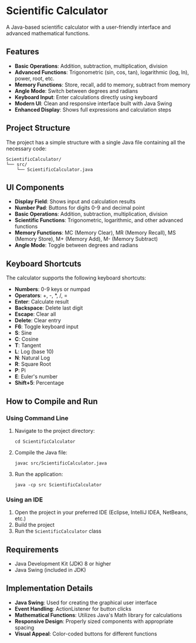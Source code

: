 # Scientific Calculator

A Java-based scientific calculator with a user-friendly interface and advanced mathematical functions.

## Features

- **Basic Operations**: Addition, subtraction, multiplication, division
- **Advanced Functions**: Trigonometric (sin, cos, tan), logarithmic (log, ln), power, root, etc.
- **Memory Functions**: Store, recall, add to memory, subtract from memory
- **Angle Mode**: Switch between degrees and radians
- **Keyboard Input**: Enter calculations directly using keyboard
- **Modern UI**: Clean and responsive interface built with Java Swing
- **Enhanced Display**: Shows full expressions and calculation steps

## Project Structure

The project has a simple structure with a single Java file containing all the necessary code:

```
ScientificCalculator/
└── src/
    └── ScientificCalculator.java
```

## UI Components

- **Display Field**: Shows input and calculation results
- **Number Pad**: Buttons for digits 0-9 and decimal point
- **Basic Operations**: Addition, subtraction, multiplication, division
- **Scientific Functions**: Trigonometric, logarithmic, and other advanced functions
- **Memory Functions**: MC (Memory Clear), MR (Memory Recall), MS (Memory Store), M+ (Memory Add), M- (Memory Subtract)
- **Angle Mode**: Toggle between degrees and radians

## Keyboard Shortcuts

The calculator supports the following keyboard shortcuts:

- **Numbers**: 0-9 keys or numpad
- **Operators**: +, -, *, /, =
- **Enter**: Calculate result
- **Backspace**: Delete last digit
- **Escape**: Clear all
- **Delete**: Clear entry
- **F6**: Toggle keyboard input
- **S**: Sine
- **C**: Cosine
- **T**: Tangent
- **L**: Log (base 10)
- **N**: Natural Log
- **R**: Square Root
- **P**: Pi
- **E**: Euler's number
- **Shift+5**: Percentage

## How to Compile and Run

### Using Command Line

1. Navigate to the project directory:
   ```
   cd ScientificCalculator
   ```

2. Compile the Java file:
   ```
   javac src/ScientificCalculator.java
   ```

3. Run the application:
   ```
   java -cp src ScientificCalculator
   ```

### Using an IDE

1. Open the project in your preferred IDE (Eclipse, IntelliJ IDEA, NetBeans, etc.)
2. Build the project
3. Run the `ScientificCalculator` class

## Requirements

- Java Development Kit (JDK) 8 or higher
- Java Swing (included in JDK)

## Implementation Details

- **Java Swing**: Used for creating the graphical user interface
- **Event Handling**: ActionListener for button clicks
- **Mathematical Functions**: Utilizes Java's Math library for calculations
- **Responsive Design**: Properly sized components with appropriate spacing
- **Visual Appeal**: Color-coded buttons for different functions